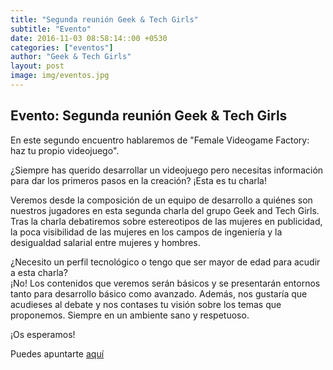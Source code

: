 ```yaml
---
title: "Segunda reunión Geek & Tech Girls"
subtitle: "Evento"
date: 2016-11-03 08:58:14::00 +0530
categories: ["eventos"]
author: "Geek & Tech Girls"
layout: post
image: img/eventos.jpg
---
```


## Evento: Segunda reunión Geek & Tech Girls

<p>En este segundo encuentro hablaremos de "Female Videogame Factory: haz tu propio videojuego".</p> <p>¿Siempre has querido desarrollar un videojuego pero necesitas información para dar los primeros pasos en la creación? ¡Esta es tu charla!</p> <p>Veremos desde la composición de un equipo de desarrollo a quiénes son nuestros jugadores en esta segunda charla del grupo Geek and Tech Girls. Tras la charla debatiremos sobre estereotipos de las mujeres en publicidad, la poca visibilidad de las mujeres en los campos de ingeniería y la desigualdad salarial entre mujeres y hombres.</p> <p>¿Necesito un perfil tecnológico o tengo que ser mayor de edad para acudir a esta charla?<br/>¡No! Los contenidos que veremos serán básicos y se presentarán entornos tanto para desarrollo básico como avanzado. Además, nos gustaría que acudieses al debate y nos contases tu visión sobre los temas que proponemos. Siempre en un ambiente sano y respetuoso.</p> <p>¡Os esperamos!</p> 

Puedes apuntarte [aquí](http://www.meetup.com/es-ES/Granada-Geek/events/235319415/)